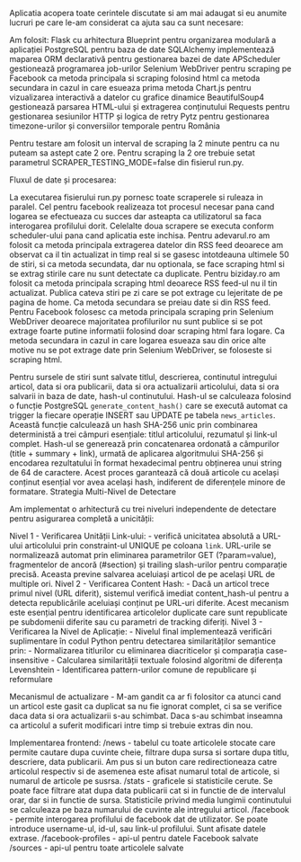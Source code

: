 Aplicatia acopera toate cerintele discutate si am mai adaugat si eu anumite lucruri pe care le-am considerat ca ajuta sau ca sunt necesare:

Am folosit:
  Flask cu arhitectura Blueprint pentru organizarea modulară a aplicației
  PostgreSQL pentru baza de date
  SQLAlchemy implementează maparea ORM declarativă pentru gestionarea bazei de date
  APScheduler gestionează programarea job-urilor
  Selenium WebDriver pentru scraping pe Facebook ca metoda principala si scraping folosind html ca metoda secundara in cazul in care esueaza prima metoda
  Chart.js pentru vizualizarea interactivă a datelor cu grafice dinamice
  BeautifulSoup4 gestionează parsarea HTML-ului și extragerea conținutului
  Requests pentru gestionarea sesiunilor HTTP și logica de retry
  Pytz pentru gestionarea timezone-urilor și conversiilor temporale pentru România

Pentru testare am folosit un interval de scraping la 2 minute pentru ca nu puteam sa astept cate 2 ore. Pentru scraping la 2 ore trebuie setat parametrul SCRAPER_TESTING_MODE=false din fisierul run.py.

Fluxul de date și procesarea:

  La executarea fisierului run.py pornesc toate scraperele si ruleaza in paralel. Cel pentru facebook realizeaza tot procesul necesar pana cand logarea se efectueaza cu succes dar asteapta ca utilizatorul sa faca interogarea profilului dorit. Celelalte doua scrapere se executa conform scheduler-ului pana cand aplicatia este inchisa.
  Pentru adevarul.ro am folosit ca metoda principala extragerea datelor din RSS feed deoarece am observat ca il tin actualizat in timp real si se gasesc intotdeauna ultimele 50 de stiri, si ca metoda secundata, dar nu optionala, se face scraping html si se extrag stirile care nu sunt detectate ca duplicate.
  Pentru biziday.ro am folosit ca metoda principala scraping html deoarece RSS feed-ul nu il tin actualizat. Publica cateva stiri pe zi care se pot extrage cu lejeritate de pe pagina de home. Ca metoda secundara se preiau date si din RSS feed.
  Pentru Facebook folosesc ca metoda principala scraping prin Selenium WebDriver deoarece majoritatea profilurilor nu sunt publice si se pot extrage foarte putine informatii folosind doar scraping html fara logare. Ca metoda secundara in cazul in care logarea esueaza sau din orice alte motive nu se pot extrage date prin Selenium WebDriver, se foloseste si scraping html.

  Pentru sursele de stiri sunt salvate titlul, descrierea, continutul intregului articol, data si ora publicarii, data si ora actualizarii articolului, data si ora salvarii in baza de date, hash-ul continutului.
  Hash-ul se calculeaza folosind o funcție PostgreSQL `generate_content_hash()` care se execută automat ca trigger la fiecare operație INSERT sau UPDATE pe tabela `news_articles`. Această funcție calculează un hash SHA-256 unic prin combinarea deterministă a trei câmpuri esențiale: titlul articolului, rezumatul și link-ul complet. Hash-ul se generează prin concatenarea ordonată a câmpurilor (title + summary + link), urmată de aplicarea algoritmului SHA-256 și encodarea rezultatului în format hexadecimal pentru obținerea unui string de 64 de caractere. Acest proces garantează că două articole cu același conținut esențial vor avea același hash, indiferent de diferențele minore de formatare.
  Strategia Multi-Nivel de Detectare

  Am implementat o arhitectură cu trei niveluri independente de detectare pentru asigurarea completă a unicității:

  Nivel 1 - Verificarea Unității Link-ului: - verifică unicitatea absolută a URL-ului articolului prin constraint-ul UNIQUE pe coloana `link`. URL-urile se normalizează automat prin eliminarea parametrilor GET (?param=value), fragmentelor de ancoră (#section) și trailing slash-urilor pentru comparație precisă. Aceasta previne salvarea aceluiași articol de pe același URL de multiple ori.
  Nivel 2 - Verificarea Content Hash: - Dacă un articol trece primul nivel (URL diferit), sistemul verifică imediat content_hash-ul pentru a detecta republicările aceluiași conținut pe URL-uri diferite. Acest mecanism este esențial pentru identificarea articolelor duplicate care sunt republicate pe subdomenii diferite sau cu parametri de tracking diferiți.
  Nivel 3 - Verificarea la Nivel de Aplicație: - Nivelul final implementează verificări suplimentare în codul Python pentru detectarea similarităților semantice prin:
    - Normalizarea titlurilor cu eliminarea diacriticelor și comparația case-insensitive
    - Calcularea similarității textuale folosind algoritmi de diferența Levenshtein
    - Identificarea pattern-urilor comune de republicare și reformulare

  Mecanismul de actualizare - M-am gandit ca ar fi folositor ca atunci cand un articol este gasit ca duplicat sa nu fie ignorat complet, ci sa se verifice daca data si ora actualizarii s-au schimbat. Daca s-au schimbat inseamna ca articolul a suferit modificari intre timp si trebuie extras din nou.

Implementarea frontend:
  /news - tabelul cu toate articolele stocate care permite cautare dupa cuvinte cheie, filtrare dupa sursa si sortare dupa titlu, descriere, data publicarii. Am pus si un buton care redirectioneaza catre articolul respectiv si de asemenea este afisat numarul total de articole, si numarul de articole pe susrsa.
  /stats - graficele si statisticile cerute. Se poate face filtrare atat dupa data publicarii cat si in functie de de intervalul orar, dar si in functie de sursa. Statisticile privind media lungimii continutului se calculeaza pe baza numarului de cuvinte ale intregului articol.
  /facebook - permite interogarea profilului de facebook dat de utilizator. Se poate introduce username-ul, id-ul, sau link-ul profilului. Sunt afisate datele extrase.
  /facebook-profiles - api-ul pentru datele Facebook salvate
  /sources - api-ul pentru toate articolele salvate
